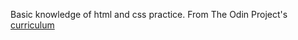 Basic knowledge of html and css practice.
From The Odin Project's [curriculum](http://www.theodinproject.com/web-development-101/html-css)
